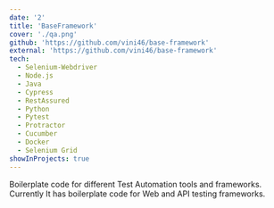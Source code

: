 ```yaml
---
date: '2'
title: 'BaseFramework'
cover: './qa.png'
github: 'https://github.com/vini46/base-framework'
external: 'https://github.com/vini46/base-framework'
tech:
  - Selenium-Webdriver
  - Node.js
  - Java
  - Cypress
  - RestAssured
  - Python
  - Pytest
  - Protractor
  - Cucumber
  - Docker
  - Selenium Grid
showInProjects: true
---
```


Boilerplate code for different Test Automation tools and frameworks. Currently It has boilerplate code for Web and API testing frameworks.
